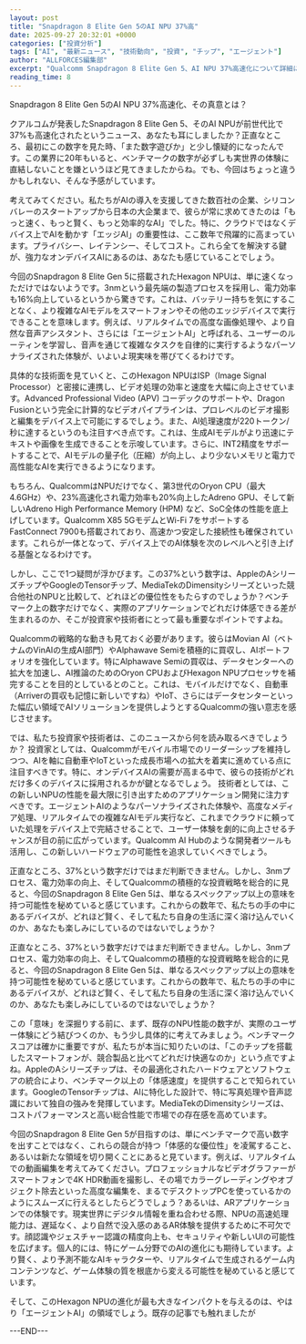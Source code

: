 ```yaml
---
layout: post
title: "Snapdragon 8 Elite Gen 5のAI NPU 37%高"
date: 2025-09-27 20:32:01 +0000
categories: ["投資分析"]
tags: ["AI", "最新ニュース", "技術動向", "投資", "チップ", "エージェント"]
author: "ALLFORCES編集部"
excerpt: "Qualcomm Snapdragon 8 Elite Gen 5、AI NPU 37%高速化について詳細に分析します。"
reading_time: 8
---
```


Snapdragon 8 Elite Gen 5のAI NPU 37%高速化、その真意とは？

クアルコムが発表したSnapdragon 8 Elite Gen 5、そのAI NPUが前世代比で37%も高速化されたというニュース、あなたも耳にしましたか？正直なところ、最初にこの数字を見た時、「また数字遊びか」と少し懐疑的になったんです。この業界に20年もいると、ベンチマークの数字が必ずしも実世界の体験に直結しないことを嫌というほど見てきましたからね。でも、今回はちょっと違うかもしれない、そんな予感がしています。

考えてみてください。私たちがAIの導入を支援してきた数百社の企業、シリコンバレーのスタートアップから日本の大企業まで、彼らが常に求めてきたのは「もっと速く、もっと賢く、もっと効率的なAI」でした。特に、クラウドではなくデバイス上でAIを動かす「エッジAI」の重要性は、ここ数年で飛躍的に高まっています。プライバシー、レイテンシー、そしてコスト。これら全てを解決する鍵が、強力なオンデバイスAIにあるのは、あなたも感じていることでしょう。

今回のSnapdragon 8 Elite Gen 5に搭載されたHexagon NPUは、単に速くなっただけではないようです。3nmという最先端の製造プロセスを採用し、電力効率も16%向上しているというから驚きです。これは、バッテリー持ちを気にすることなく、より複雑なAIモデルをスマートフォンやその他のエッジデバイスで実行できることを意味します。例えば、リアルタイムでの高度な画像処理や、より自然な音声アシスタント、さらには「エージェントAI」と呼ばれる、ユーザーのルーティンを学習し、音声を通じて複雑なタスクを自律的に実行するようなパーソナライズされた体験が、いよいよ現実味を帯びてくるわけです。

具体的な技術面を見ていくと、このHexagon NPUはISP（Image Signal Processor）と密接に連携し、ビデオ処理の効率と速度を大幅に向上させています。Advanced Professional Video (APV) コーデックのサポートや、Dragon Fusionという完全に計算的なビデオパイプラインは、プロレベルのビデオ撮影と編集をデバイス上で可能にするでしょう。また、AI処理速度が220トークン/秒に達するというのも注目すべき点です。これは、生成AIモデルがより迅速にテキストや画像を生成できることを示唆しています。さらに、INT2精度をサポートすることで、AIモデルの量子化（圧縮）が向上し、より少ないメモリと電力で高性能なAIを実行できるようになります。

もちろん、QualcommはNPUだけでなく、第3世代のOryon CPU（最大4.6GHz）や、23%高速化され電力効率も20%向上したAdreno GPU、そして新しいAdreno High Performance Memory (HPM) など、SoC全体の性能を底上げしています。Qualcomm X85 5GモデムとWi-Fi 7をサポートするFastConnect 7900も搭載されており、高速かつ安定した接続性も確保されています。これらが一体となって、デバイス上でのAI体験を次のレベルへと引き上げる基盤となるわけです。

しかし、ここで1つ疑問が浮かびます。この37%という数字は、AppleのAシリーズチップやGoogleのTensorチップ、MediaTekのDimensityシリーズといった競合他社のNPUと比較して、どれほどの優位性をもたらすのでしょうか？ベンチマーク上の数字だけでなく、実際のアプリケーションでどれだけ体感できる差が生まれるのか、そこが投資家や技術者にとって最も重要なポイントですよね。

Qualcommの戦略的な動きも見ておく必要があります。彼らはMovian AI（ベトナムのVinAIの生成AI部門）やAlphawave Semiを積極的に買収し、AIポートフォリオを強化しています。特にAlphawave Semiの買収は、データセンターへの拡大を加速し、AI推論のためのOryon CPUおよびHexagon NPUプロセッサを補完することを目的としているとのこと。これは、モバイルだけでなく、自動車（Arriverの買収も記憶に新しいですね）やIoT、さらにはデータセンターといった幅広い領域でAIソリューションを提供しようとするQualcommの強い意志を感じさせます。

では、私たち投資家や技術者は、このニュースから何を読み取るべきでしょうか？
投資家としては、Qualcommがモバイル市場でのリーダーシップを維持しつつ、AIを軸に自動車やIoTといった成長市場への拡大を着実に進めている点に注目すべきです。特に、オンデバイスAIの需要が高まる中で、彼らの技術がどれだけ多くのデバイスに採用されるかが鍵となるでしょう。
技術者としては、この新しいNPUの性能を最大限に引き出すためのアプリケーション開発に注力すべきです。エージェントAIのようなパーソナライズされた体験や、高度なメディア処理、リアルタイムでの複雑なAIモデル実行など、これまでクラウドに頼っていた処理をデバイス上で完結させることで、ユーザー体験を劇的に向上させるチャンスが目の前に広がっています。Qualcomm AI Hubのような開発者ツールも活用し、この新しいハードウェアの可能性を追求していくべきでしょう。

正直なところ、37%という数字だけではまだ判断できません。しかし、3nmプロセス、電力効率の向上、そしてQualcommの積極的な投資戦略を総合的に見ると、今回のSnapdragon 8 Elite Gen 5は、単なるスペックアップ以上の意味を持つ可能性を秘めていると感じています。これからの数年で、私たちの手の中にあるデバイスが、どれほど賢く、そして私たち自身の生活に深く溶け込んでいくのか、あなたも楽しみにしているのではないでしょうか？

正直なところ、37%という数字だけではまだ判断できません。しかし、3nmプロセス、電力効率の向上、そしてQualcommの積極的な投資戦略を総合的に見ると、今回のSnapdragon 8 Elite Gen 5は、単なるスペックアップ以上の意味を持つ可能性を秘めていると感じています。これからの数年で、私たちの手の中にあるデバイスが、どれほど賢く、そして私たち自身の生活に深く溶け込んでいくのか、あなたも楽しみにしているのではないでしょうか？

この「意味」を深掘りする前に、まず、既存のNPU性能の数字が、実際のユーザー体験にどう結びつくのか、もう少し具体的に考えてみましょう。ベンチマークスコアは確かに重要ですが、私たちが本当に知りたいのは、「このチップを搭載したスマートフォンが、競合製品と比べてどれだけ快適なのか」という点ですよね。AppleのAシリーズチップは、その最適化されたハードウェアとソフトウェアの統合により、ベンチマーク以上の「体感速度」を提供することで知られています。GoogleのTensorチップは、AIに特化した設計で、特に写真処理や音声認識において独自の強みを発揮しています。MediaTekのDimensityシリーズは、コストパフォーマンスと高い総合性能で市場での存在感を高めています。

今回のSnapdragon 8 Elite Gen 5が目指すのは、単にベンチマークで高い数字を出すことではなく、これらの競合が持つ「体感的な優位性」を凌駕すること、あるいは新たな領域を切り開くことにあると見ています。例えば、リアルタイムでの動画編集を考えてみてください。プロフェッショナルなビデオグラファーがスマートフォンで4K HDR動画を撮影し、その場でカラーグレーディングやオブジェクト除去といった高度な編集を、まるでデスクトップPCを使っているかのようにスムーズに行えるとしたらどうでしょう？あるいは、ARアプリケーションでの体験です。現実世界にデジタル情報を重ね合わせる際、NPUの高速処理能力は、遅延なく、より自然で没入感のあるAR体験を提供するために不可欠です。顔認識やジェスチャー認識の精度向上も、セキュリティや新しいUIの可能性を広げます。個人的には、特にゲーム分野でのAIの進化にも期待しています。より賢く、より予測不能なAIキャラクターや、リアルタイムで生成されるゲーム内コンテンツなど、ゲーム体験の質を根底から変える可能性を秘めていると感じています。

そして、このHexagon NPUの進化が最も大きなインパクトを与えるのは、やはり「エージェントAI」の領域でしょう。既存の記事でも触れましたが

---END---